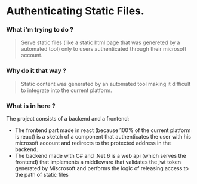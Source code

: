 
# Authenticating Static Files.

### What i'm trying to do ?

> Serve static files (like a static html page that was genereted by a automated tool) only to users authenticated through their microsoft account.

### Why do it that way ?

> Static content was generated by an automated tool making it difficult to integrate into the current platform.

### What is in here ?

The project consists of a backend and a frontend:

- The frontend part made in react (because 100% of the current platform is react) is a sketch of a component that authenticates the user with his microsoft account and redirects to the protected address in the backend.
- The backend made with C# and .Net 6 is a web api (which serves the frontend) that implements a middleware that validates the jwt token generated by Miscrosoft and performs the logic of releasing access to the path of static files

